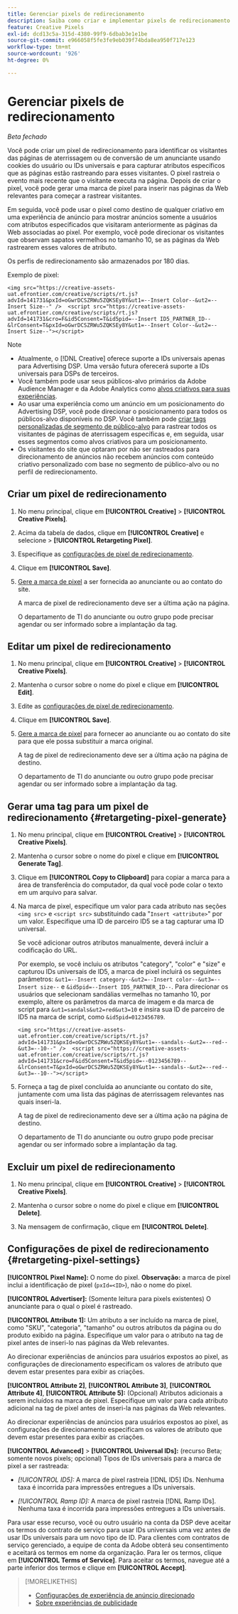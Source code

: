 ```yaml
---
title: Gerenciar pixels de redirecionamento
description: Saiba como criar e implementar pixels de redirecionamento para usar como destinos para experiências de anúncio.
feature: Creative Pixels
exl-id: dcd13c5a-315d-4380-99f9-6dbab3e1e1be
source-git-commit: e966058f5fe3fe9eb039f74bda8ea950f717e123
workflow-type: tm+mt
source-wordcount: '926'
ht-degree: 0%

---
```


# Gerenciar pixels de redirecionamento

*Beta fechado*

<!-- Note to self: These aren't segments -- we don't create a pool of users. -->

Você pode criar um pixel de redirecionamento para identificar os visitantes das páginas de aterrissagem ou de conversão de um anunciante usando cookies do usuário ou IDs universais e para capturar atributos específicos que as páginas estão rastreando para esses visitantes. O pixel rastreia o evento mais recente que o visitante executa na página. Depois de criar o pixel, você pode gerar uma marca de pixel para inserir nas páginas da Web relevantes para começar a rastrear visitantes.<!-- Note to self: surfer id=cookie or universal ID -->

Em seguida, você pode usar o pixel como destino de qualquer criativo em uma experiência de anúncio para mostrar anúncios somente a usuários com atributos especificados que visitaram anteriormente as páginas da Web associadas ao pixel. Por exemplo, você pode direcionar os visitantes que observam sapatos vermelhos no tamanho 10, se as páginas da Web rastrearem esses valores de atributo.<!-- better example? Make sure they match attribute examples below -->

Os perfis de redirecionamento são armazenados por 180 dias.

Exemplo de pixel:

```
<img src="https://creative-assets-uat.efrontier.com/creative/scripts/rt.js?advId=141731&pxId=oGwrDCSZRWu5ZQKSEy8Y&ut1=--Insert Color--&ut2=--Insert Size--" />  <script src="https://creative-assets-uat.efrontier.com/creative/scripts/rt.js?advId=141731&cro=F&id5Consent=T&id5pid=--Insert ID5_PARTNER_ID--&lrConsent=T&pxId=oGwrDCSZRWu5ZQKSEy8Y&ut1=--Insert Color--&ut2=--Insert Size--"></script>
```

>[!NOTE]
>
> * Atualmente, o [!DNL Creative] oferece suporte a IDs universais apenas para Advertising DSP. Uma versão futura oferecerá suporte a IDs universais para DSPs de terceiros.<!-- Clarify this and reword as needed  -->
>* Você também pode usar seus públicos-alvo primários da Adobe Audience Manager e da Adobe Analytics como [alvos criativos para suas experiências](/help/creative/experiences/experience-settings-targeting.md).
>* Ao usar uma experiência como um anúncio em um posicionamento do Advertising DSP, você pode direcionar o posicionamento para todos os públicos-alvo disponíveis no DSP. Você também pode [criar tags personalizadas de segmento de público-alvo](/help/dsp/audiences/custom-segment-create.md) para rastrear todos os visitantes de páginas de aterrissagem específicas e, em seguida, usar esses segmentos como alvos criativos para um posicionamento.
>* Os visitantes do site que optaram por não ser rastreados para direcionamento de anúncios não recebem anúncios com conteúdo criativo personalizado com base no segmento de público-alvo ou no perfil de redirecionamento.

## Criar um pixel de redirecionamento

1. No menu principal, clique em **[!UICONTROL Creative]** > **[!UICONTROL Creative Pixels]**.

1. Acima da tabela de dados, clique em **[!UICONTROL Creative]** e selecione > **[!UICONTROL Retargeting Pixel]**.

1. Especifique as [configurações de pixel de redirecionamento](#retargeting-pixel-settings).

1. Clique em **[!UICONTROL Save]**.

1. [Gere a marca de pixel](#retargeting-pixel-generate) a ser fornecida ao anunciante ou ao contato do site.

   A marca de pixel de redirecionamento deve ser a última ação na página.<!-- verify here and below -->

   O departamento de TI do anunciante ou outro grupo pode precisar agendar ou ser informado sobre a implantação da tag.

## Editar um pixel de redirecionamento

1. No menu principal, clique em **[!UICONTROL Creative]** > **[!UICONTROL Creative Pixels]**.

1. Mantenha o cursor sobre o nome do pixel e clique em **[!UICONTROL Edit]**.

1. Edite as [configurações de pixel de redirecionamento](#retargeting-pixel-settings).

1. Clique em **[!UICONTROL Save]**.

1. [Gere a marca de pixel](#retargeting-pixel-generate) para fornecer ao anunciante ou ao contato do site para que ele possa substituir a marca original.

   A tag de pixel de redirecionamento deve ser a última ação na página de destino.

   O departamento de TI do anunciante ou outro grupo pode precisar agendar ou ser informado sobre a implantação da tag.

## Gerar uma tag para um pixel de redirecionamento {#retargeting-pixel-generate}

1. No menu principal, clique em **[!UICONTROL Creative]** > **[!UICONTROL Creative Pixels]**.

1. Mantenha o cursor sobre o nome do pixel e clique em **[!UICONTROL Generate Tag]**.

1. Clique em **[!UICONTROL Copy to Clipboard]** para copiar a marca para a área de transferência do computador, da qual você pode colar o texto em um arquivo para salvar.

1. Na marca de pixel, especifique um valor para cada atributo nas seções `<img src>` e `<script src>` substituindo cada &quot;`Insert <attribute>`&quot; por um valor. Especifique uma ID de parceiro ID5 se a tag capturar uma ID universal.

   Se você adicionar outros atributos manualmente, deverá incluir a codificação do URL.

   Por exemplo, se você incluiu os atributos &quot;category&quot;, &quot;color&quot; e &quot;size&quot; e capturou IDs universais de ID5, a marca de pixel incluirá os seguintes parâmetros: `&ut1=--Insert category--&ut2=--Insert color--&ut3=--Insert size--` e `&id5pid=--Insert ID5_PARTNER_ID--`. Para direcionar os usuários que selecionam sandálias vermelhas no tamanho 10, por exemplo, altere os parâmetros da marca de imagem e da marca de script para `&ut1=sandals&ut2=red&ut3=10` e insira sua ID de parceiro de ID5 na marca de script, como `&id5pid=0123456789`.

   `<img src="https://creative-assets-uat.efrontier.com/creative/scripts/rt.js?advId=141731&pxId=oGwrDCSZRWu5ZQKSEy8Y&ut1=--sandals--&ut2=--red--&ut3=--10--" />  <script src="https://creative-assets-uat.efrontier.com/creative/scripts/rt.js?advId=141731&cro=F&id5Consent=T&id5pid=--0123456789--&lrConsent=T&pxId=oGwrDCSZRWu5ZQKSEy8Y&ut1=--sandals--&ut2=--red--&ut3=--10--"></script>`

1. Forneça a tag de pixel concluída ao anunciante ou contato do site, juntamente com uma lista das páginas de aterrissagem relevantes nas quais inseri-la.

   A tag de pixel de redirecionamento deve ser a última ação na página de destino.

   O departamento de TI do anunciante ou outro grupo pode precisar agendar ou ser informado sobre a implantação da tag.

## Excluir um pixel de redirecionamento

1. No menu principal, clique em **[!UICONTROL Creative]** > **[!UICONTROL Creative Pixels]**.

1. Mantenha o cursor sobre o nome do pixel e clique em **[!UICONTROL Delete]**.

1. Na mensagem de confirmação, clique em **[!UICONTROL Delete]**.

## Configurações de pixel de redirecionamento {#retargeting-pixel-settings}

**[!UICONTROL Pixel Name]:** O nome do pixel. **Observação:** a marca de pixel inclui a identificação de pixel (`pxId=<ID>`), não o nome do pixel.

**[!UICONTROL Advertiser]:** (Somente leitura para pixels existentes) O anunciante para o qual o pixel é rastreado.

**[!UICONTROL Attribute 1]:** Um atributo a ser incluído na marca de pixel, como &quot;SKU&quot;, &quot;categoria&quot;, &quot;tamanho&quot; ou outros atributos da página ou do produto exibido na página. Especifique um valor para o atributo na tag de pixel antes de inseri-lo nas páginas da Web relevantes.

Ao direcionar experiências de anúncios para usuários expostos ao pixel, as configurações de direcionamento especificam os valores de atributo que devem estar presentes para exibir as criações.

**[!UICONTROL Attribute 2]**, **[!UICONTROL Attribute 3]**, **[!UICONTROL Attribute 4]**, **[!UICONTROL Attribute 5]:** (Opcional) Atributos adicionais a serem incluídos na marca de pixel. Especifique um valor para cada atributo adicional na tag de pixel antes de inseri-la nas páginas da Web relevantes.

Ao direcionar experiências de anúncios para usuários expostos ao pixel, as configurações de direcionamento especificam os valores de atributo que devem estar presentes para exibir as criações.

**[!UICONTROL Advanced]** > **[!UICONTROL Universal IDs]:** (recurso Beta; somente novos pixels; opcional) Tipos de IDs universais para a marca de pixel a ser rastreada:

* *[!UICONTROL ID5]:* A marca de pixel rastreia [!DNL ID5] IDs. Nenhuma taxa é incorrida para impressões entregues a IDs universais.

* *[!UICONTROL Ramp ID]:* A marca de pixel rastreia [!DNL Ramp IDs]. Nenhuma taxa é incorrida para impressões entregues a IDs universais.

Para usar esse recurso, você ou outro usuário na conta da DSP deve aceitar os termos do contrato de serviço para usar IDs universais uma vez antes de usar IDs universais para um novo tipo de ID. Para clientes com contratos de serviço gerenciado, a equipe de conta da Adobe obterá seu consentimento e aceitará os termos em nome da organização. Para ler os termos, clique em **[!UICONTROL Terms of Service]**. Para aceitar os termos, navegue até a parte inferior dos termos e clique em **[!UICONTROL Accept]**.

>[!MORELIKETHIS]
>
>* [Configurações de experiência de anúncio direcionado](/help/creative/experiences/experience-settings-targeting.md)
>* [Sobre experiências de publicidade](/help/creative/experiences/experience-about.md)
